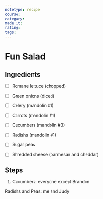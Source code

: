 ```yaml
---
notetype: recipe
course:
category:
made it:
rating:
tags:
---
```

# Fun Salad

## Ingredients
- [ ] Romane lettuce (chopped)- [ ] Green onions (diced)- [ ] Celery (mandolin #1)- [ ] Carrots (mandolin #1)- [ ] Cucumbers (mandolin #3)- [ ] Radishs (mandolin #1)- [ ] Sugar peas- [ ] Shredded cheese (parmesan and cheddar)

## Steps
1) Cucumbers: everyone except Brandon

Radishs and Peas: me and Judy

